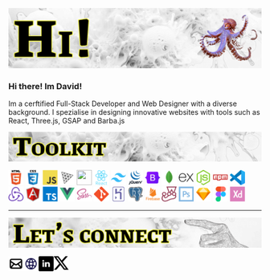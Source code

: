 ![](https://github.com/DavidJFigueroa/DavidJFigueroa/blob/main/assets/GithubHeader1.png)

### Hi there! Im David!

Im a cerftified Full-Stack Developer and Web Designer with a diverse background. I spezialise in designing innovative websites with tools such as React, Three.js, GSAP and Barba.js

![](https://github.com/DavidJFigueroa/DavidJFigueroa/blob/main/assets/GithubHeader2.png)

<img src="https://github.com/devicons/devicon/blob/master/icons/html5/html5-original-wordmark.svg" width="30" height="30"/>
<img src="https://github.com/devicons/devicon/blob/master/icons/css3/css3-original-wordmark.svg" width="30" height="30" /> 
<img src="https://github.com/devicons/devicon/blob/master/icons/javascript/javascript-original.svg" width="30" height="30" /> 
<img src="https://github.com/devicons/devicon/blob/master/icons/threejs/threejs-original.svg" width="30" height="30" /> 
<img src="https://cdn.worldvectorlogo.com/logos/gsap-greensock.svg" width="30" height="30" /> 
<img src="https://github.com/devicons/devicon/blob/master/icons/react/react-original-wordmark.svg" width="30" height="30" />
<img src="https://github.com/devicons/devicon/blob/master/icons/tailwindcss/tailwindcss-plain.svg" width="30" height="30" /> 
<img src="https://github.com/devicons/devicon/blob/master/icons/jquery/jquery-original-wordmark.svg" width="30" height="30" /> 
<img src="https://github.com/devicons/devicon/blob/master/icons/bootstrap/bootstrap-original.svg" width="30" height="30" /> 
<img src="https://github.com/devicons/devicon/blob/master/icons/mongodb/mongodb-original.svg" width="30" height="30" /> 
<img src="https://github.com/devicons/devicon/blob/master/icons/express/express-original.svg" width="30" height="30" />
<img src="https://github.com/devicons/devicon/blob/master/icons/nodejs/nodejs-original.svg" width="30" height="30" /> 
<img src="https://github.com/devicons/devicon/blob/master/icons/npm/npm-original-wordmark.svg" width="30" height="30" /> 
<img src="https://github.com/devicons/devicon/blob/master/icons/vscode/vscode-original.svg" width="30" height="30" />
<img src="https://github.com/devicons/devicon/blob/master/icons/redux/redux-original.svg" width="30" height="30" />
<img src="https://github.com/devicons/devicon/blob/master/icons/angularjs/angularjs-original.svg" width="30" height="30" /> 
<img src="https://github.com/devicons/devicon/blob/master/icons/typescript/typescript-plain.svg" width="30" height="30" />
<img src="https://github.com/devicons/devicon/blob/master/icons/vuejs/vuejs-original.svg" width="30" height="30" />
<img src="https://github.com/devicons/devicon/blob/master/icons/sass/sass-original.svg" width="30" height="30" />
<img src="https://github.com/devicons/devicon/blob/master/icons/git/git-original.svg" width="30" height="30" /> 
<img src="https://github.com/devicons/devicon/blob/master/icons/heroku/heroku-original.svg" width="30" height="30" /> 
<img src="https://github.com/devicons/devicon/blob/master/icons/postgresql/postgresql-original.svg" width="30" height="30" /> 
<img src="https://github.com/devicons/devicon/blob/master/icons/firebase/firebase-plain-wordmark.svg" width="30" height="30" /> 
<img src="https://github.com/devicons/devicon/blob/master/icons/jest/jest-plain.svg" width="30" height="30" />
<img src="https://github.com/devicons/devicon/blob/master/icons/photoshop/photoshop-line.svg" width="30" height="30" />
<img src="https://github.com/devicons/devicon/blob/master/icons/sketch/sketch-original.svg" width="30" height="30" />
<img src="https://github.com/devicons/devicon/blob/master/icons/figma/figma-original.svg" width="30" height="30"/>
<img src="https://github.com/devicons/devicon/blob/master/icons/xd/xd-plain.svg" width="30" height="30"/>

---

![](https://github.com/DavidJFigueroa/DavidJFigueroa/blob/main/assets/GithubHeader3.png)

[<img align="left" alt="send me an email"  width="30" src="https://github.com/DavidJFigueroa/DavidJFigueroa/blob/main/assets/mail.svg" />](mailto:mail@davidjfigueroa.com)
[<img align="left" alt="website"  width="30" src="https://github.com/DavidJFigueroa/DavidJFigueroa/blob/main/assets/web.svg" />](https://davidjfigueroa.com)
[<img align="left" alt="linkedin"  width="30" src="https://github.com/DavidJFigueroa/DavidJFigueroa/blob/main/assets/linkedin.svg" />](https://www.linkedin.com/in/david-j-figueroa/)
[<img align="left" alt="x"  width="30" src="https://github.com/DavidJFigueroa/DavidJFigueroa/blob/main/assets/x.svg" />](https://twitter.com/DavidJ_Figueroa)
